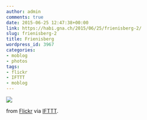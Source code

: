 ```yaml
---
author: admin
comments: true
date: 2015-06-25 12:47:38+00:00
link: https://habi.gna.ch/2015/06/25/frienisberg-2/
slug: frienisberg-2
title: Frienisberg
wordpress_id: 3967
categories:
- moblog
- photos
tags:
- flickr
- IFTTT
- moblog
---
```


![](http://ift.tt/1BD8Cm7)  

  

from [Flickr](http://flic.kr/p/uTj8BX) via [IFTTT](http://ift.tt/1c4nCfM).
